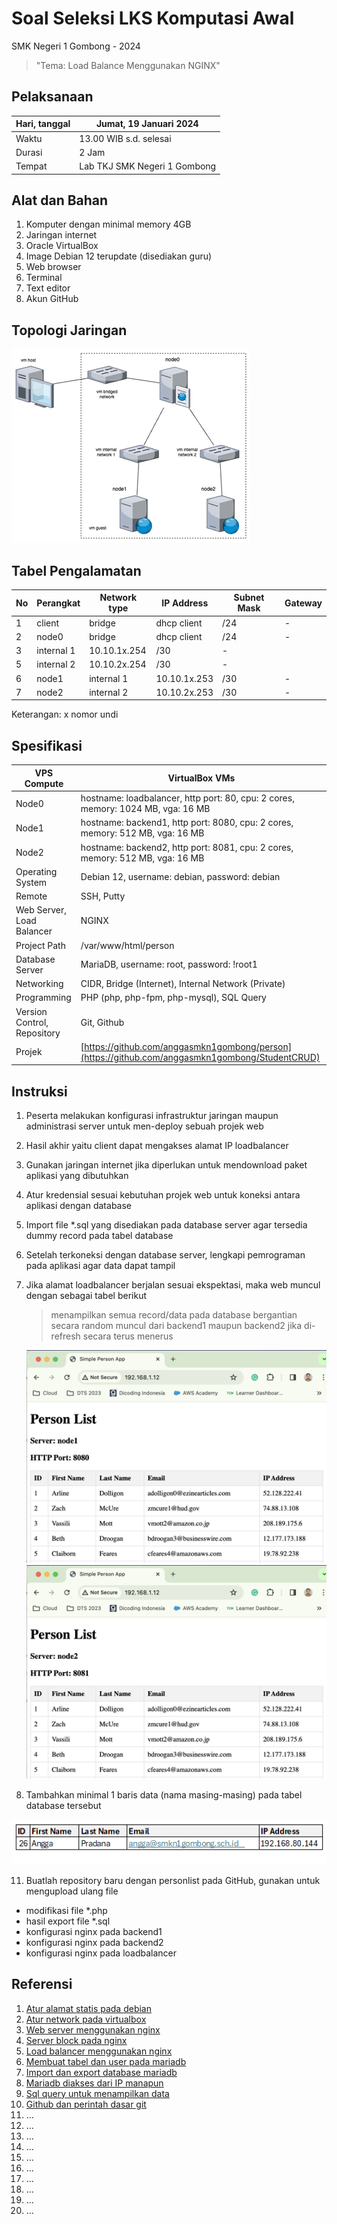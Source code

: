 # **Soal Seleksi LKS Komputasi Awal**

SMK Negeri 1 Gombong - 2024
> "Tema: Load Balance Menggunakan NGINX"

## Pelaksanaan

| Hari, tanggal | Jumat, 19 Januari 2024 |
| - | - |
| Waktu | 13.00 WIB s.d. selesai |
| Durasi | 2 Jam |
| Tempat | Lab TKJ SMK Negeri 1 Gombong |

## Alat dan Bahan

1. Komputer dengan minimal memory 4GB
2. Jaringan internet
3. Oracle VirtualBox
4. Image Debian 12 terupdate (disediakan guru)
5. Web browser
6. Terminal
7. Text editor
8. Akun GitHub

## Topologi Jaringan

![](img1.png) 

## Tabel Pengalamatan

| No | Perangkat | Network type | IP Address | Subnet Mask | Gateway |
| --- | --- | --- | --- | --- | --- |
| 1 | client | bridge | dhcp client | /24 | - |
| 2 | node0 | bridge | dhcp client | /24 | - |
| 3 | internal 1 | 10.10.1x.254 | /30 | - |
| 5 | internal 2 | 10.10.2x.254 | /30 | - |
| 6 | node1 | internal 1 | 10.10.1x.253 | /30 | - |
| 7 | node2 | internal 2 | 10.10.2x.253 | /30 | - |

Keterangan: x nomor undi

## Spesifikasi

| VPS Compute | VirtualBox VMs |
| --- | --- |
| Node0 | hostname: loadbalancer, http port: 80, cpu: 2 cores, memory: 1024 MB, vga: 16 MB |
| Node1 | hostname: backend1, http port: 8080, cpu: 2 cores, memory: 512 MB, vga: 16 MB |
| Node2 | hostname: backend2, http port: 8081, cpu: 2 cores, memory: 512 MB, vga: 16 MB |
| Operating System | Debian 12, username: debian, password: debian |
| Remote | SSH, Putty |
| Web Server, Load Balancer | NGINX |
| Project Path | /var/www/html/person |
| Database Server | MariaDB, username: root, password: !root1 |
| Networking | CIDR, Bridge (Internet), Internal Network (Private) |
| Programming | PHP (php, php-fpm, php-mysql), SQL Query |
| Version Control, Repository | Git, Github |
| Projek | [https://github.com/anggasmkn1gombong/person](https://github.com/anggasmkn1gombong/StudentCRUD) |

## Instruksi

1. Peserta melakukan konfigurasi infrastruktur jaringan maupun administrasi server untuk men-deploy sebuah projek web
2. Hasil akhir yaitu client dapat mengakses alamat IP loadbalancer
3. Gunakan jaringan internet jika diperlukan untuk mendownload paket aplikasi yang dibutuhkan
5. Atur kredensial sesuai kebutuhan projek web untuk koneksi antara aplikasi dengan database
6. Import file *.sql yang disediakan pada database server agar tersedia dummy record pada tabel database
7. Setelah terkoneksi dengan database server, lengkapi pemrograman pada aplikasi agar data dapat tampil
8. Jika alamat loadbalancer berjalan sesuai ekspektasi, maka web muncul dengan sebagai tabel berikut

   >menampilkan semua record/data pada database bergantian secara random muncul dari backend1 maupun backend2 jika di-refresh secara terus menerus
   
   ![](img2.png)
   ![](img3.png)

10. Tambahkan minimal 1 baris data (nama masing-masing) pada tabel database tersebut

   ![](img4.png)

11. Buatlah repository baru dengan personlist pada GitHub, gunakan untuk mengupload ulang file

   - modifikasi file *.php
   - hasil export file *.sql
   - konfigurasi nginx pada backend1
   - konfigurasi nginx pada backend2
   - konfigurasi nginx pada loadbalancer

## Referensi

1. [Atur alamat statis pada debian](https://itslinuxfoss.com/set-up-static-ip-address-debian-12-linux/)
2. [Atur network pada virtualbox](https://praktekit.com/simulasi-jaringan-internal-network-virtualbox/)
3. [Web server menggunakan nginx](https://www.ditempel.com/2022/12/install-web-server-nginx-di-debian-11.html)
4. [Server block pada nginx](https://www.ditempel.com/2023/01/konfigurasi-server-blocks-nginx-di.html)
5. [Load balancer menggunakan nginx](https://musaamin.web.id/cara-setting-load-balancing-dengan-nginx/)
6. [Membuat tabel dan user pada mariadb](https://medium.com/biji-inovasi/create-dan-grant-user-di-mariadb-d6bfa7a67fc8)
7. [Import dan export database mariadb](https://semigataweb.com/blog/cara-import-eksport-database-di-mysql-dan-mariadb/)
8. [Mariadb diakses dari IP manapun](https://musaamin.web.id/cara-setting-akses-remote-database-mariadb-di-ubuntu/)
9. [Sql query untuk menampilkan data](https://www.duniailkom.com/tutorial-mysql-menampilkan-data-dari-tabel-mysql-select/)
10. [Github dan perintah dasar git](https://www.hostinger.co.id/tutorial/cara-menggunakan-github-perintah-dasar-github)
11. …
12. …
13. …
14. …
15. …
16. …
17. …
18. …
19. …
20. …
